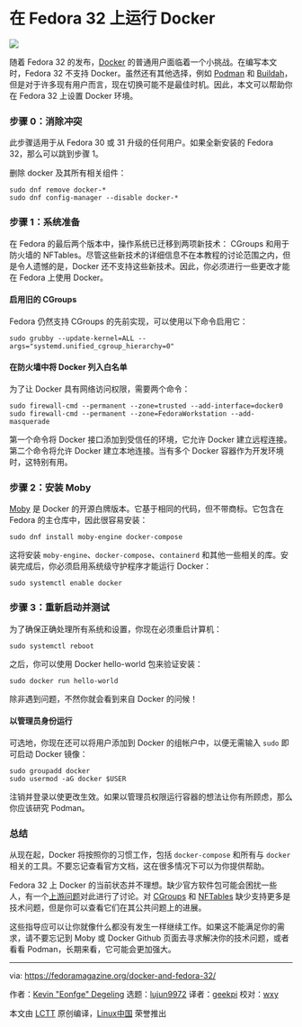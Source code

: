 [#]: collector: (lujun9972)
[#]: translator: (geekpi)
[#]: reviewer: (wxy)
[#]: publisher: ( )
[#]: url: ( )
[#]: subject: (Docker and Fedora 32)
[#]: via: (https://fedoramagazine.org/docker-and-fedora-32/)
[#]: author: (Kevin "Eonfge" Degeling https://fedoramagazine.org/author/eonfge/)

在 Fedora 32 上运行 Docker
======

![][1]

随着 Fedora 32 的发布，[Docker][2] 的普通用户面临着一个小挑战。在编写本文时，Fedora 32 不支持 Docker。虽然还有其他选择，例如 [Podman][3] 和 [Buildah][4]，但是对于许多现有用户而言，现在切换可能不是最佳时机。因此，本文可以帮助你在 Fedora 32 上设置 Docker 环境。

### 步骤 0：消除冲突

此步骤适用于从 Fedora 30 或 31 升级的任何用户。如果全新安装的 Fedora 32，那么可以跳到步骤 1。

删除 docker 及其所有相关组件：

```
sudo dnf remove docker-*
sudo dnf config-manager --disable docker-*
```

### 步骤 1：系统准备

在 Fedora 的最后两个版本中，操作系统已迁移到两项新技术： CGroups 和用于防火墙的 NFTables。尽管这些新技术的详细信息不在本教程的讨论范围之内，但是令人遗憾的是，Docker 还不支持这些新技术。因此，你必须进行一些更改才能在 Fedora 上使用 Docker。

#### 启用旧的 CGroups

Fedora 仍然支持 CGroups 的先前实现，可以使用以下命令启用它：

```
sudo grubby --update-kernel=ALL --args="systemd.unified_cgroup_hierarchy=0"
```

#### 在防火墙中将 Docker 列入白名单

为了让 Docker 具有网络访问权限，需要两个命令：

```
sudo firewall-cmd --permanent --zone=trusted --add-interface=docker0
sudo firewall-cmd --permanent --zone=FedoraWorkstation --add-masquerade
```

第一个命令将 Docker 接口添加到受信任的环境，它允许 Docker 建立远程连接。第二个命令将允许 Docker 建立本地连接。当有多个 Docker 容器作为开发环境时，这特别有用。

### 步骤 2：安装 Moby

[Moby][5] 是 Docker 的开源白牌版本。它基于相同的代码，但不带商标。它包含在 Fedora 的主仓库中，因此很容易安装：

```
sudo dnf install moby-engine docker-compose
```

这将安装 `moby-engine`、`docker-compose`、`containerd` 和其他一些相关的库。安装完成后，你必须启用系统级守护程序才能运行 Docker：

```
sudo systemctl enable docker
```

### 步骤 3：重新启动并测试

为了确保正确处理所有系统和设置，你现在必须重启计算机：

```
sudo systemctl reboot
```

之后，你可以使用 Docker hello-world 包来验证安装：

```
sudo docker run hello-world
```

除非遇到问题，不然你就会看到来自 Docker 的问候！

#### 以管理员身份运行

可选地，你现在还可以将用户添加到 Docker 的组帐户中，以便无需输入 `sudo` 即可启动 Docker 镜像：

```
sudo groupadd docker
sudo usermod -aG docker $USER
```

注销并登录以使更改生效。如果以管理员权限运行容器的想法让你有所顾虑，那么你应该研究 Podman。

### 总结

从现在起，Docker 将按照你的习惯工作，包括 `docker-compose` 和所有与 `docker` 相关的工具。不要忘记查看官方文档，这在很多情况下可以为你提供帮助。

Fedora 32 上 Docker 的当前状态并不理想。缺少官方软件包可能会困扰一些人，有一个[上游问题][6]对此进行了讨论。对 [CGroups][7] 和 [NFTables][8] 缺少支持更多是技术问题，但是你可以查看它们在其公共问题上的进展。

这些指导应可以让你就像什么都没有发生一样继续工作。如果这不能满足你的需求，请不要忘记到 Moby 或 Docker Github 页面去寻求解决你的技术问题，或者看看 Podman，长期来看，它可能会更加强大。

--------------------------------------------------------------------------------

via: https://fedoramagazine.org/docker-and-fedora-32/

作者：[Kevin "Eonfge" Degeling][a]
选题：[lujun9972][b]
译者：[geekpi](https://github.com/geekpi)
校对：[wxy](https://github.com/wxy)

本文由 [LCTT](https://github.com/LCTT/TranslateProject) 原创编译，[Linux中国](https://linux.cn/) 荣誉推出

[a]: https://fedoramagazine.org/author/eonfge/
[b]: https://github.com/lujun9972
[1]: https://fedoramagazine.org/wp-content/uploads/2020/06/f32-04-twilight-816x459.png
[2]: https://docs.docker.com/
[3]: https://podman.io/getting-started/
[4]: https://buildah.io/
[5]: https://mobyproject.org/
[6]: https://github.com/docker/for-linux/issues/955
[7]: https://github.com/moby/moby/issues/40360
[8]: https://github.com/moby/moby/issues/26824
